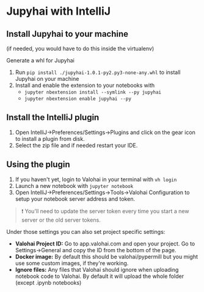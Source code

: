 # Jupyhai with IntelliJ

## Install Jupyhai to your machine

(if needed, you would have to do this inside the virtualenv)

Generate a whl for Jupyhai

1. Run `pip install ./jupyhai-1.0.1-py2.py3-none-any.whl` to install Jupyhai on your machine
1. Install and enable the extension to your notebooks with 
    * `jupyter nbextension install --symlink --py jupyhai`
    * `jupyter nbextension enable jupyhai --py`

## Install the IntelliJ plugin

1. Open IntelliJ->Preferences/Settings->Plugins and click on the gear icon to install a plugin from disk.
1. Select the zip file and if needed restart your IDE.

## Using the plugin

1. If you haven't yet, login to Valohai in your terminal with `vh login`
1. Launch a new notebook with `jupyter notebook`
1. Open IntelliJ->Preferences/Settings->Tools->Valohai Configuration to setup your notebook server address and token.

> :exclamation: You'll need to update the server token every time you start a new server or the old server tokens.

Under those settings you can also set project specific settings:

* **Valohai Project ID:** Go to app.valohai.com and open your project. Go to Settings->General and copy the ID from the bottom of the page.
* **Docker image:** By default this should be valohai/pypermill but you might use some custom images, if they're working.
* **Ignore files:** Any files that Valohai should ignore when uploading notebook code to Valohai. By default it will upload the whole folder (except .ipynb notebooks)
